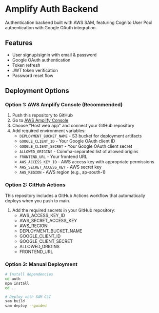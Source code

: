 # Amplify Auth Backend

Authentication backend built with AWS SAM, featuring Cognito User Pool authentication with Google OAuth integration.

## Features

- User signup/signin with email & password
- Google OAuth authentication
- Token refresh
- JWT token verification
- Password reset flow

## Deployment Options

### Option 1: AWS Amplify Console (Recommended)

1. Push this repository to GitHub
2. Go to [AWS Amplify Console](https://console.aws.amazon.com/amplify/home)
3. Choose "Host web app" and connect your GitHub repository
4. Add required environment variables:
   - `DEPLOYMENT_BUCKET_NAME` - S3 bucket for deployment artifacts
   - `GOOGLE_CLIENT_ID` - Your Google OAuth client ID
   - `GOOGLE_CLIENT_SECRET` - Your Google OAuth client secret
   - `ALLOWED_ORIGINS` - Comma-separated list of allowed origins
   - `FRONTEND_URL` - Your frontend URL
   - `AWS_ACCESS_KEY_ID` - AWS access key with appropriate permissions
   - `AWS_SECRET_ACCESS_KEY` - AWS secret key
   - `AWS_REGION` - AWS region (e.g., ap-south-1)

### Option 2: GitHub Actions

This repository includes a GitHub Actions workflow that automatically deploys when you push to main.

1. Add the required secrets in your GitHub repository:
   - AWS_ACCESS_KEY_ID
   - AWS_SECRET_ACCESS_KEY
   - AWS_REGION
   - DEPLOYMENT_BUCKET_NAME
   - GOOGLE_CLIENT_ID
   - GOOGLE_CLIENT_SECRET
   - ALLOWED_ORIGINS
   - FRONTEND_URL

### Option 3: Manual Deployment

```bash
# Install dependencies
cd auth
npm install
cd ..

# Deploy with SAM CLI
sam build
sam deploy --guided